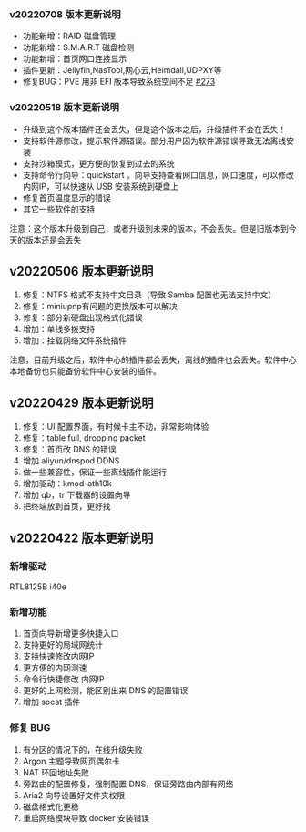 ### v20220708 版本更新说明

* 功能新增：RAID 磁盘管理
* 功能新增：S.M.A.R.T 磁盘检测
* 功能新增：首页网口连接显示
* 插件更新：Jellyfin,NasTool,网心云,Heimdall,UDPXY等
* 修复BUG：PVE 用非 EFI 版本导致系统空间不足 [#273](https://github.com/linkease/istoreos/issues/273)

### v20220518 版本更新说明

* 升级到这个版本插件还会丢失，但是这个版本之后，升级插件不会在丢失！
* 支持软件源修改，提示软件源错误。部分用户因为软件源错误导致无法离线安装
* 支持沙箱模式，更方便的恢复到过去的系统
* 支持命令行向导：quickstart 。向导支持查看网口信息，网口速度，可以修改内网IP，可以快速从 USB 安装系统到硬盘上
* 修复首页温度显示的错误
* 其它一些软件的支持

注意：这个版本升级到自己，或者升级到未来的版本，不会丢失。但是旧版本到今天的版本还是会丢失

## v20220506 版本更新说明
 
1. 修复：NTFS 格式不支持中文目录（导致 Samba 配置也无法支持中文）
2. 修复：miniupnp有问题的更换版本可以解决
3. 修复：部分新硬盘出现格式化错误
4. 增加：单线多拨支持
5. 增加：挂载网络文件系统插件

注意，目前升级之后，软件中心的插件都会丢失，离线的插件也会丢失。软件中心本地备份也只能备份软件中心安装的插件。

## v20220429 版本更新说明
 
1. 修复：UI 配置界面，有时候卡主不动，非常影响体验
2. 修复：table full, dropping packet
3. 修复：首页改 DNS 的错误
4. 增加 aliyun/dnspod DDNS
5. 做一些兼容性，保证一些离线插件能运行
6. 增加驱动：kmod-ath10k
7. 增加 qb，tr 下载器的设置向导
8. 把终端放到首页，更好找

## v20220422 版本更新说明

### 新增驱动

RTL8125B i40e

### 新增功能

1. 首页向导新增更多快捷入口
2. 支持更好的局域网统计
3. 支持快速修改内网IP
4. 更方便的内网测速
5. 命令行快捷修改 内网IP
6. 更好的上网检测，能区别出来 DNS 的配置错误
7. 增加 socat 插件

### 修复 BUG 

1. 有分区的情况下的，在线升级失败
2. Argon 主题导致网页偶尔卡
3. NAT 环回地址失败
4. 旁路由的配置修复，强制配置 DNS，保证旁路由内部有网络
5. Aria2 向导设置好文件夹权限
6. 磁盘格式化更稳
7. 重启网络模块导致 docker 安装错误
